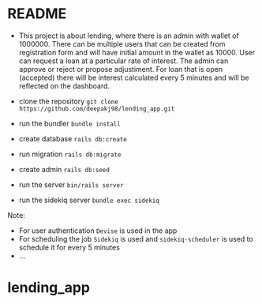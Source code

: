 # README
* This project is about lending, where there is an admin with wallet of 1000000. There can be multiple users that can be created from registration form and will have initial amount in the wallet as 10000. User can request a loan at a particular rate of interest. The admin can approve or reject or propose adjustiment. For loan that is open (accepted) there will be interest calculated every 5 minutes and will be reflected on the dashboard. 

* clone the repository
`git clone https://github.com/deepakj98/lending_app.git`

* run the bundler
`bundle install`

* create database
`rails db:create`

* run migration
`rails db:migrate`

* create admin
`rails db:seed`

* run the server
  `bin/rails server`

* run the sidekiq server
  `bundle exec sidekiq`

Note:
* For user authentication `Devise` is used in the app
* For scheduling the job `Sidekiq` is used and `sidekiq-scheduler` is used to schedule it for every 5 minutes
* ...
# lending_app
